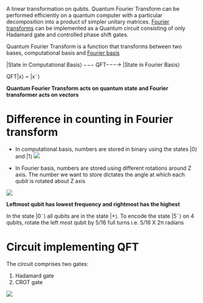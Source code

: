 A linear transformation on qubits. Quantum Fourier Transform can be performed efficiently on a quantum computer with a particular decomposition into a product of simpler unitary matrices. [Fourier transforms](https://www.youtube.com/watch?v=spUNpyF58BY) can be implemented as a Quantum circuit consisting of only Hadamard gate and controlled phase shift gates.

Quantum Fourier Transform is a function that transforms between two bases, computational basis and [Fourier basis](https://matthew-brett.github.io/teaching/fourier_basis.html)

|State in Computational Basis⟩ −−− QFT−−−→ |State in Fourier Basis⟩

QFT|x⟩ = |x˜⟩

**Quantum Fourier Transform acts on quantum state and Fourier transformer acts on vectors**

# Difference in counting in Fourier transform

* In computational basis, numbers are stored in binary using the states |0⟩ and |1⟩
![](https://qiskit.org/textbook/ch-algorithms/images/zbasis-counting.gif)

* In Fourier basis, numbers are stored using different rotations around Z axis. The number we want to store dictates the angle at which each qubit is rotated about Z axis

![](https://qiskit.org/textbook/ch-algorithms/images/fourierbasis-counting.gif)

**Leftmost qubit has lowest frequency and rightmost has the highest**

In the state |0˜⟩ all qubits are in the state |+⟩. To encode the state |5˜⟩ on 4 qubits, rotate the left most qubit by 5/16 full turns i.e. 5/16 X 2π radians

# Circuit implementing QFT

The circuit comprises two gates:

1. Hadamard gate
2. CROT gate

![](https://qiskit.org/textbook/ch-algorithms/images/qft.png)
